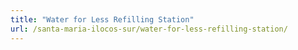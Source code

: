 ```yaml
---
title: "Water for Less Refilling Station"
url: /santa-maria-ilocos-sur/water-for-less-refilling-station/
---
```

